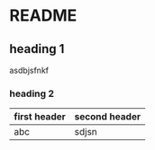 # README

## heading 1

asdbjsfnkf

### heading 2

| first header | second header |
| :--- | :--- |
| abc | sdjsn |

